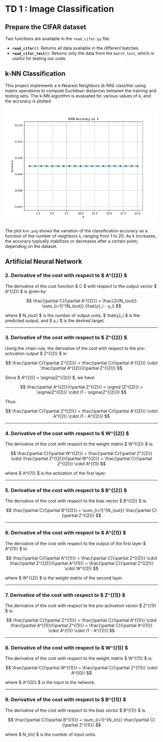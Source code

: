 # TD 1 : Image Classification

## Prepare the CIFAR dataset

Two functions are available in the `read_cifar.py` file:

- **`read_cifar()`**: Returns all data available in the different batches.
- **`read_cifar_test()`**: Returns only the data from the `batch_test`, which is useful for testing our code.

## k-NN Classification

This project implements a k-Nearest Neighbors (k-NN) classifier using matrix operations to compute Euclidean distances between the training and testing sets. The k-NN algorithm is evaluated for various values of k, and the accuracy is plotted.

![Accuracy vs k (k-NN)](results/knn.png)

The plot `knn.png` shows the variation of the classification accuracy as a function of the number of neighbors `k`, ranging from 1 to 20. As k increases, the accuracy typically stabilizes or decreases after a certain point, depending on the dataset.


## Artificial Neural Network

### 2. Derivative of the cost with respect to $ A^{(2)} $

The derivative of the cost function $ C $ with respect to the output vector $ A^{(2)} $ is given by:

$$
\frac{\partial C}{\partial A^{(2)}} = \frac{2}{N_{out}} \sum_{i=1}^{N_{out}} (\hat{y}_i - y_i)
$$

where $ N_{out} $ is the number of output units, $ \hat{y}_i $ is the predicted output, and $ y_i $ is the desired target.

---

### 3. Derivative of the cost with respect to $ Z^{(2)} $

Using the chain rule, the derivative of the cost with respect to the pre-activation output $ Z^{(2)} $ is:

$$
\frac{\partial C}{\partial Z^{(2)}} = \frac{\partial C}{\partial A^{(2)}} \cdot \frac{\partial A^{(2)}}{\partial Z^{(2)}}
$$

Since $ A^{(2)} = \sigma(Z^{(2)}) $, we have:

$$
\frac{\partial A^{(2)}}{\partial Z^{(2)}} = \sigma'(Z^{(2)}) = \sigma(Z^{(2)}) \cdot (1 - \sigma(Z^{(2)}))
$$

Thus:

$$
\frac{\partial C}{\partial Z^{(2)}} = \frac{\partial C}{\partial A^{(2)}} \cdot A^{(2)} \cdot (1 - A^{(2)})
$$

---

### 4. Derivative of the cost with respect to $ W^{(2)} $

The derivative of the cost with respect to the weight matrix $ W^{(2)} $ is:

$$
\frac{\partial C}{\partial W^{(2)}} = \frac{\partial C}{\partial Z^{(2)}} \cdot \frac{\partial Z^{(2)}}{\partial W^{(2)}} = \frac{\partial C}{\partial Z^{(2)}} \cdot A^{(1)}
$$

where $ A^{(1)} $ is the activation of the first layer.

---

### 5. Derivative of the cost with respect to $ B^{(2)} $

The derivative of the cost with respect to the bias vector $ B^{(2)} $ is:

$$
\frac{\partial C}{\partial B^{(2)}} = \sum_{i=1}^{N_{out}} \frac{\partial C}{\partial Z^{(2)}}
$$

---

### 6. Derivative of the cost with respect to $ A^{(1)} $

The derivative of the cost with respect to the output of the first layer $ A^{(1)} $ is:

$$
\frac{\partial C}{\partial A^{(1)}} = \frac{\partial C}{\partial Z^{(2)}} \cdot \frac{\partial Z^{(2)}}{\partial A^{(1)}} = \frac{\partial C}{\partial Z^{(2)}} \cdot W^{(2)}
$$

where $ W^{(2)} $ is the weight matrix of the second layer.

---

### 7. Derivative of the cost with respect to $ Z^{(1)} $

The derivative of the cost with respect to the pre-activation vector $ Z^{(1)} $ is:

$$
\frac{\partial C}{\partial Z^{(1)}} = \frac{\partial C}{\partial A^{(1)}} \cdot \frac{\partial A^{(1)}}{\partial Z^{(1)}} = \frac{\partial C}{\partial A^{(1)}} \cdot A^{(1)} \cdot (1 - A^{(1)})
$$

---

### 8. Derivative of the cost with respect to $ W^{(1)} $

The derivative of the cost with respect to the weight matrix $ W^{(1)} $ is:

$$
\frac{\partial C}{\partial W^{(1)}} = \frac{\partial C}{\partial Z^{(1)}} \cdot A^{(0)}
$$

where $ A^{(0)} $ is the input to the network.

---

### 9. Derivative of the cost with respect to $ B^{(1)} $

The derivative of the cost with respect to the bias vector $ B^{(1)} $ is:

$$
\frac{\partial C}{\partial B^{(1)}} = \sum_{i=1}^{N_{in}} \frac{\partial C}{\partial Z^{(1)}}
$$

where $ N_{in} $ is the number of input units.
